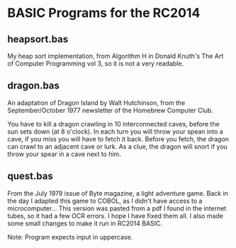 BASIC Programs for the RC2014
=============================

heapsort.bas
------------

My heap sort implementation, from Algorithm H in Donald Knuth's 
The Art of Computer Programming vol 3, so it is not a very readable.

dragon.bas
----------

An adaptation of Dragon Island by Walt Hutchinson, from the September/October
1977 newsletter of the Homebrew Computer Club.

You have to kill a dragon crawling in 10 interconnected caves, before the sun
sets down (at 8 o'clock). In each turn you will throw your spean into a cave,
if you miss you will have to fetch it back. Before you fetch, the dragon can
crawl to an adjacent cave or lurk. As a clue, the dragon will snort if you throw
your spear in a cave next to him.

quest.bas
---------

From the July 1979 issue of Byte magazine, a light adventure game. Back in the
day I adapted this game to COBOL, as I didn't have access to a microcomputer...
This version was pasted from a pdf I found in the internet tubes, so it had a
few OCR errors. I hope I have fixed them all. I also made some small changes to
make it run in RC2014 BASIC.

Note: Program expects input in uppercase.

